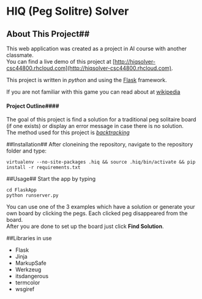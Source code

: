 # HIQ (Peg Solitre) Solver #

## About This Project##
This web application was created as a project in AI course with another classmate.  
You can find a live demo of this project at [http://hiqsolver-csc44800.rhcloud.com](http://hiqsolver-csc44800.rhcloud.com).

This project is written in *python* and using the [Flask](http://flask.pocoo.org) framework.

If you are not familiar with this game you can read about at [wikipedia](http://en.wikipedia.org/wiki/Peg_solitaire)

#### Project Outline####
The goal of this project is find a solution for a traditional peg solitaire board (if one exists) or display an error message in case there is no solution.  
The method used for this project is [*backtracking*](http://en.wikipedia.org/wiki/Backtracking)

##Installation##
After cloneining the repository, navigate to the repository folder and type:
```
virtualenv --no-site-packages .hiq && source .hiq/bin/activate && pip install -r requirements.txt
```
##Usage##
Start the app by typing 
```
cd FlaskApp
python runserver.py
```

You can use one of the 3 examples which have a solution or generate your own board by clicking the pegs. Each clicked peg disappeared from the board.  
After you are done to set up the board just click **Find Solution**.

##Libraries in use
* Flask
* Jinja
* MarkupSafe
* Werkzeug
* itsdangerous
* termcolor
* wsgiref
